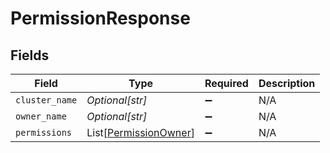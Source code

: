 # PermissionResponse


## Fields

| Field                                                           | Type                                                            | Required                                                        | Description                                                     |
| --------------------------------------------------------------- | --------------------------------------------------------------- | --------------------------------------------------------------- | --------------------------------------------------------------- |
| `cluster_name`                                                  | *Optional[str]*                                                 | :heavy_minus_sign:                                              | N/A                                                             |
| `owner_name`                                                    | *Optional[str]*                                                 | :heavy_minus_sign:                                              | N/A                                                             |
| `permissions`                                                   | List[[PermissionOwner](../../models/shared/permissionowner.md)] | :heavy_minus_sign:                                              | N/A                                                             |
